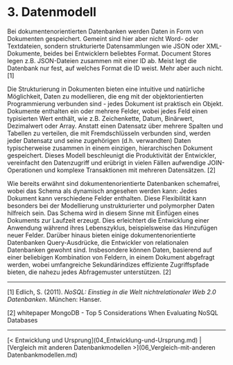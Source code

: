 # 3. Datenmodell

Bei dokumentenorientierten Datenbanken werden Daten in Form von Dokumenten gespeichert. Gemeint sind hier aber nicht Word- oder Textdateien, sondern strukturierte Datensammlungen wie JSON oder XML-Dokumente, beides bei Entwicklern beliebtes Format. Document Stores legen z.B. JSON-Dateien zusammen mit einer ID ab. Meist legt die Datenbank nur fest, auf welches Format die ID weist. Mehr aber auch nicht. [1]

Die Strukturierung in Dokumenten bieten eine intuitive und natürliche Möglichkeit, Daten zu modellieren, die eng mit der objektorientierten Programmierung verbunden sind - jedes Dokument ist praktisch ein Objekt. Dokumente enthalten ein oder mehrere Felder, wobei jedes Feld einen typisierten Wert enthält, wie z.B. Zeichenkette, Datum, Binärwert, Dezimalwert oder Array. Anstatt einen Datensatz über mehrere Spalten und Tabellen zu verteilen, die mit Fremdschlüsseln verbunden sind, werden jeder Datensatz und seine zugehörigen (d.h. verwandten) Daten typischerweise zusammen in einem einzigen, hierarchischen Dokument gespeichert. Dieses Modell beschleunigt die Produktivität der Entwickler, vereinfacht den Datenzugriff und erübrigt in vielen Fällen aufwendige JOIN-Operationen und komplexe Transaktionen mit mehreren Datensätzen. [2]

Wie bereits erwähnt sind dokumentenorientierte Datenbanken schemafrei, wobei das Schema als dynamisch angesehen werden kann: Jedes Dokument kann verschiedene Felder enthalten. Diese Flexibilität kann besonders bei der Modellierung unstrukturierter und polymorpher Daten hilfreich sein. Das Schema wird in diesem Sinne mit Einfügen eines Dokuments zur Laufzeit erzeugt. Dies erleichtert die Entwicklung einer Anwendung während ihres Lebenszyklus, beispielsweise das Hinzufügen neuer Felder. Darüber hinaus bieten einige dokumentenorientierte Datenbanken Query-Ausdrücke, die Entwickler von relationalen Datenbanken gewohnt sind. Insbesondere können Daten, basierend auf einer beliebigen Kombination von Feldern, in einem Dokument abgefragt werden, wobei umfangreiche Sekundärindizes effiziente Zugriffspfade bieten, die nahezu jedes Abfragemuster unterstützen. [2]

------

[1] Edlich, S. (2011). *NoSQL: Einstieg in die Welt nichtrelationaler Web 2.0 Datenbanken*. München: Hanser.

[2] whitepaper MongoDB - Top 5 Considerations When Evaluating NoSQL Databases



<hr>
[< Entwicklung und Ursprung](04_Entwicklung-und-Ursprung.md)		|   [Vergleich mit anderen Datenbankmodellen >](06_Vergleich-mit-anderen Datenbankmodellen.md)
